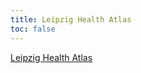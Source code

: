 ```yaml
---
title: Leipzig Health Atlas
toc: false
---
```




[Leipzig Health Atlas](https://www.health-atlas.de)
